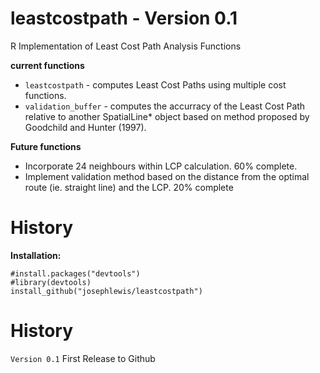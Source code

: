 # leastcostpath - Version 0.1

R Implementation of Least Cost Path Analysis Functions

<b>current functions</b>
* <code>leastcostpath</code> - computes Least Cost Paths using multiple cost functions.
* <code>validation_buffer</code> - computes the accurracy of the Least Cost Path relative to another SpatialLine* object based on method proposed by Goodchild and Hunter (1997).

<b> Future functions</b>
* Incorporate 24 neighbours within LCP calculation. 60% complete.
* Implement validation method based on the distance from the optimal route (ie. straight line) and the LCP. 20% complete

# History

<b>Installation:</b>

<code>#install.packages("devtools")</code><br />
<code>#library(devtools)</code><br />
<code>install_github("josephlewis/leastcostpath")</code><br />

# History

<code>Version 0.1</code> First Release to Github

